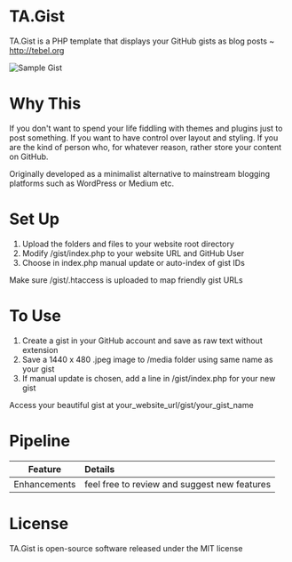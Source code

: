 # TA.Gist
TA.Gist is a PHP template that displays your GitHub gists as blog posts ~ http://tebel.org

![Sample Gist](https://github.com/tebelorg/TA.Gist/raw/master/media/sample_raw_text_gist.jpeg)

# Why This
If you don't want to spend your life fiddling with themes and plugins just to post something. If you want to have control over layout and styling. If you are the kind of person who, for whatever reason, rather store your content on GitHub.

Originally developed as a minimalist alternative to mainstream blogging platforms such as WordPress or Medium etc.

# Set Up
1. Upload the folders and files to your website root directory
2. Modify /gist/index.php to your website URL and GitHub User
3. Choose in index.php manual update or auto-index of gist IDs

Make sure /gist/.htaccess is uploaded to map friendly gist URLs

# To Use
1. Create a gist in your GitHub account and save as raw text without extension
2. Save a 1440 x 480 .jpeg image to /media folder using same name as your gist
3. If manual update is chosen, add a line in /gist/index.php for your new gist

Access your beautiful gist at your_website_url/gist/your_gist_name

# Pipeline
Feature|Details
:-----:|:------
Enhancements|feel free to review and suggest new features

# License
TA.Gist is open-source software released under the MIT license
